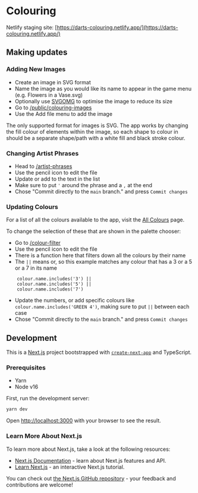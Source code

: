 # Colouring

Netlify staging site: [https://darts-colouring.netlify.app/](https://darts-colouring.netlify.app/)

## Making updates

### Adding New Images

- Create an image in SVG format
- Name the image as you would like its name to appear in the game menu (e.g. Flowers in a Vase.svg)
- Optionally use [SVGOMG](https://jakearchibald.github.io/svgomg/) to optimise the image to reduce its size
- Go to [/public/colouring-images](/public/colouring-images)
- Use the Add file menu to add the image

The only supported format for images is SVG. The app works by changing the fill colour of elements within the image, so each shape to colour in should be a separate shape/path with a white fill and black stroke colour.

### Changing Artist Phrases

- Head to [/artist-phrases](/artist-phrases.ts)
- Use the pencil icon to edit the file
- Update or add to the text in the list
- Make sure to put `'` around the phrase and a `,` at the end
- Chose "Commit directly to the `main` branch." and press `Commit changes`

### Updating Colours

For a list of all the colours available to the app, visit the [All Colours](https://darts-colouring.netlify.app/all-colours) page.

To change the selection of these that are shown in the palette chooser:

- Go to [/colour-filter](/colour-filter.ts)
- Use the pencil icon to edit the file
- There is a function here that filters down all the colours by their name
- The `||` means or, so this example matches any colour that has a 3 or a 5 or a 7 in its name

```
    colour.name.includes('3') ||
    colour.name.includes('5') ||
    colour.name.includes('7')
```

- Update the numbers, or add specific colours like `colour.name.includes('GREEN 4')`, making sure to put `||` between each case
- Chose "Commit directly to the `main` branch." and press `Commit changes`

## Development

This is a [Next.js](https://nextjs.org/) project bootstrapped with [`create-next-app`](https://github.com/vercel/next.js/tree/canary/packages/create-next-app) and TypeScript.

### Prerequisites

- Yarn
- Node v16

First, run the development server:

```bash
yarn dev
```

Open [http://localhost:3000](http://localhost:3000) with your browser to see the result.

### Learn More About Next.js

To learn more about Next.js, take a look at the following resources:

- [Next.js Documentation](https://nextjs.org/docs) - learn about Next.js features and API.
- [Learn Next.js](https://nextjs.org/learn) - an interactive Next.js tutorial.

You can check out [the Next.js GitHub repository](https://github.com/vercel/next.js/) - your feedback and contributions are welcome!
